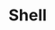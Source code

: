 # Shell

<!-- cmdrun echo oui& echo non -->
<!-- cmdrun yes 42 | head -n 10 | sed -z 's/\n/  \n/g' -->
<!-- cmdrun seq 1 10 | tail -n 5 -->
